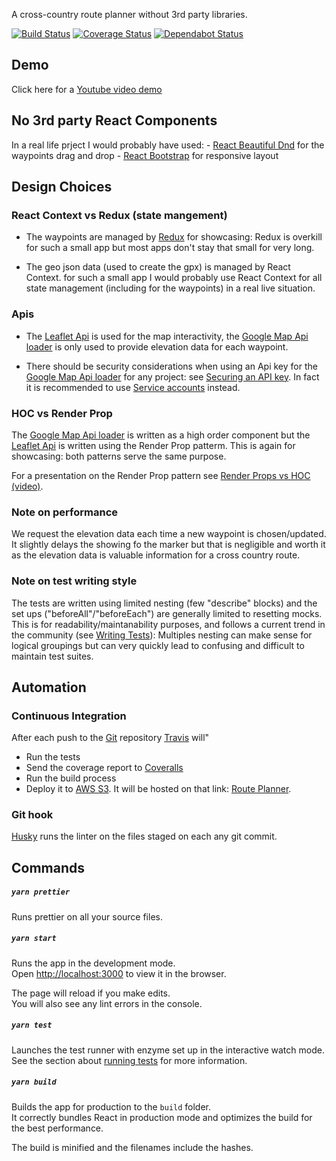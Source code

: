 
A cross-country route planner without 3rd party libraries.

[![Build Status](https://travis-ci.org/bstenm/route-planner.svg?branch=master)](https://travis-ci.org/bstenm/route-planner) [![Coverage Status](https://coveralls.io/repos/github/bstenm/route-planner-draft/badge.svg?branch=master)](https://coveralls.io/github/bstenm/route-planner?branch=master) [![Dependabot Status](https://api.dependabot.com/badges/status?host=github&repo=bstenm/route-planner)](https://dependabot.com)

## Demo

Click here for a [Youtube video demo](https://www.youtube.com/watch?v=OSRMuN44pEE&feature=youtu.be)

## No 3rd party React Components

In a real life prject I would probably have used:
      - [React Beautiful Dnd](https://github.com/atlassian/react-beautiful-dnd) for the waypoints drag and drop
      - [React Bootstrap](https://react-bootstrap.github.io/) for responsive layout

## Design Choices

### React Context vs Redux (state mangement)

- The waypoints are managed by [Redux](https://redux.com) for showcasing: Redux is overkill for such a small app but most apps don't stay that small for very long.

- The geo json data (used to create the gpx) is managed by React Context.  for such a small app I would probably use React Context for all state management (including for the waypoints) in a real live situation.

### Apis

- The [Leaflet Api](http://leafletjs.com) is used for the map interactivity, the [Google Map Api loader](https://cloud.google.com/maps-platform/)  is only used to provide elevation data for each waypoint.

- There should be security considerations when using an Api key for the [Google Map Api loader](https://cloud.google.com/maps-platform/) for any project: see [Securing an API key](https://cloud.google.com/docs/authentication/api-keys#securing_an_api_key). In fact it is recommended to use [Service accounts](https://cloud.google.com/docs/authentication/getting-started) instead.

### HOC vs Render Prop

The [Google Map Api loader](https://cloud.google.com/maps-platform/) is written as a high order component but the [Leaflet Api](http://leafletjs.com) is written using the Render Prop patterm.  This is again for showcasing: both patterns serve the same purpose.

For a presentation on the Render Prop pattern see [Render Props vs HOC (video)](https://www.youtube.com/watch?v=BcVAq3YFiuc).

### Note on performance

We request the elevation data each time a new waypoint is chosen/updated. It slightly delays the showing fo the marker but that is negligible and worth it as the elevation data is valuable information for a cross country route.

### Note on test writing style

The tests are written using limited nesting (few "describe" blocks) and the set ups ("beforeAll"/"beforeEach") are generally limited to resetting mocks. This is for readability/maintanability purposes, and follows a current trend in the community (see [Writing Tests](https://facebook.github.io/create-react-app/docs/running-tests#writing-tests)): Multiples nesting can make sense for logical groupings but can very quickly lead to confusing  and difficult to maintain test suites.

## Automation

### Continuous Integration

After each push to the [Git](https://github.com/bstenm/route-planner) repository [Travis](https://travis.org) will"
- Run the tests
- Send the coverage report to [Coveralls](https://coveralls.io/)
- Run the build process
- Deploy it to [AWS S3](https://aws.amazon.com/s3/). It will be hosted on that link: [Route Planner](https://my-route-planner.s3-website-us-east-1.amazonaws.com).

### Git hook

[Husky](https://www.npmjs.com/package/husky) runs the linter on the files staged on each any git commit.

## Commands

##### `yarn prettier`

Runs prettier on all your source files.

##### `yarn start`

Runs the app in the development mode.<br>
Open [http://localhost:3000](http://localhost:3000) to view it in the browser.

The page will reload if you make edits.<br>
You will also see any lint errors in the console.

##### `yarn test`

Launches the test runner with enzyme set up in the interactive watch mode.<br>
See the section about [running tests](https://facebook.github.io/create-react-app/docs/running-tests) for more information.

##### `yarn build`

Builds the app for production to the `build` folder.<br>
It correctly bundles React in production mode and optimizes the build for the best performance.

The build is minified and the filenames include the hashes.<br>